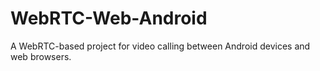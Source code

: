 # WebRTC-Web-Android
 A WebRTC-based project for video calling between Android devices and web browsers.
